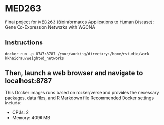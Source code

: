 # MED263
Final project for MED263 (Bioinformatics Applications to Human Disease): Gene Co-Expression Networks with WGCNA

## Instructions
```shell
docker run -p 8787:8787 /your/working/directory:/home/rstudio/work kkhaichau/weighted_networks
```
Then, launch a web browser and navigate to localhost:8787
---
This Docker images runs based on rocker/verse and provides the necessary packages, data files, and R Markdown file
Recommended Docker settings include:
* CPUs: 2
* Memory: 4096 MB
